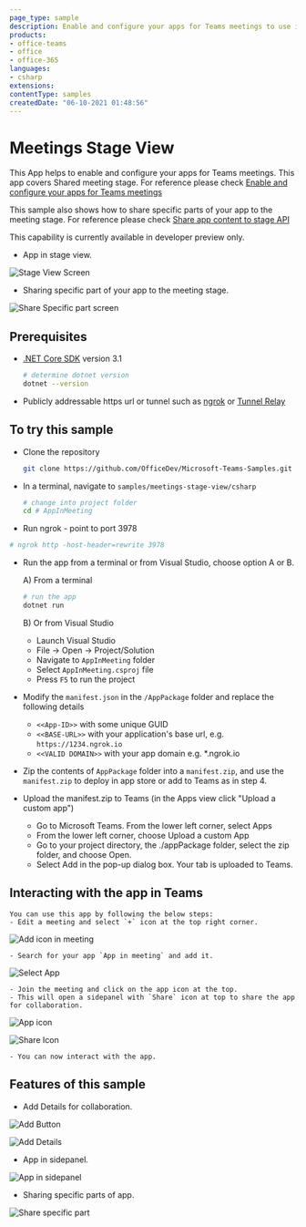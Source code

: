 ```yaml
---
page_type: sample
description: Enable and configure your apps for Teams meetings to use in stage view
products:
- office-teams
- office
- office-365
languages:
- csharp
extensions:
contentType: samples
createdDate: "06-10-2021 01:48:56"
---
```


# Meetings Stage View

This App helps to enable and configure your apps for Teams meetings. This app covers Shared meeting stage.
For reference please check [Enable and configure your apps for Teams meetings](https://docs.microsoft.com/en-us/microsoftteams/platform/apps-in-teams-meetings/enable-and-configure-your-app-for-teams-meetings)

This sample also shows how to share specific parts of your app to the meeting stage.
For reference please check [Share app content to stage API](https://docs.microsoft.com/en-us/microsoftteams/platform/apps-in-teams-meetings/api-references?tabs=dotnet#share-app-content-to-stage-api)

This capability is currently available in developer preview only.

- App in stage view.

![Stage View Screen](AppInMeeting/Images/stage_view.png)

- Sharing specific part of your app to the meeting stage.

![Share Specific part screen](AppInMeeting/Images/share_specific_part.png)

## Prerequisites

- [.NET Core SDK](https://dotnet.microsoft.com/download) version 3.1

  ```bash
  # determine dotnet version
  dotnet --version
  ```
- Publicly addressable https url or tunnel such as [ngrok](https://ngrok.com/) or [Tunnel Relay](https://github.com/OfficeDev/microsoft-teams-tunnelrelay) 
    
## To try this sample
-  Clone the repository

    ```bash
    git clone https://github.com/OfficeDev/Microsoft-Teams-Samples.git
    ```
- In a terminal, navigate to `samples/meetings-stage-view/csharp`

    ```bash
    # change into project folder
    cd # AppInMeeting
    ```

- Run ngrok - point to port 3978

```bash
# ngrok http -host-header=rewrite 3978
```
- Run the app from a terminal or from Visual Studio, choose option A or B.

  A) From a terminal

  ```bash
  # run the app
  dotnet run
  ```

  B) Or from Visual Studio

  - Launch Visual Studio
  - File -> Open -> Project/Solution
  - Navigate to `AppInMeeting` folder
  - Select `AppInMeeting.csproj` file
  - Press `F5` to run the project


- Modify the `manifest.json` in the `/AppPackage` folder and replace the following details
   - `<<App-ID>>` with some unique GUID   
   - `<<BASE-URL>>` with your application's base url, e.g. `https://1234.ngrok.io`
   - `<<VALID DOMAIN>>` with your app domain e.g. *.ngrok.io

- Zip the contents of `AppPackage` folder into a `manifest.zip`, and use the `manifest.zip` to deploy in app store or add to Teams as in step 4.

- Upload the manifest.zip to Teams (in the Apps view click "Upload a custom app")
   - Go to Microsoft Teams. From the lower left corner, select Apps
   - From the lower left corner, choose Upload a custom App
   - Go to your project directory, the ./appPackage folder, select the zip folder, and choose Open.
   - Select Add in the pop-up dialog box. Your tab is uploaded to Teams.

## Interacting with the app in Teams
    You can use this app by following the below steps:
    - Edit a meeting and select `+` icon at the top right corner.

![Add icon in meeting](AppInMeeting/Images/add_icon.png)

    - Search for your app `App in meeting` and add it.

![Select App](AppInMeeting/Images/select_app.png)

    - Join the meeting and click on the app icon at the top.
    - This will open a sidepanel with `Share` icon at top to share the app for collaboration.

![App icon](AppInMeeting/Images/app_icon.png)

![Share Icon](AppInMeeting/Images/share_icon.png)

    - You can now interact with the app.


## Features of this sample


- Add Details for collaboration.

![Add Button](AppInMeeting/Images/add_button.png)

![Add Details](AppInMeeting/Images/add_details.png)

- App in sidepanel.

![App in sidepanel](AppInMeeting/Images/side_panel.png)

- Sharing specific parts of app.

![Share specific part](AppInMeeting/Images/share_specific_part_sidepanel.png)

